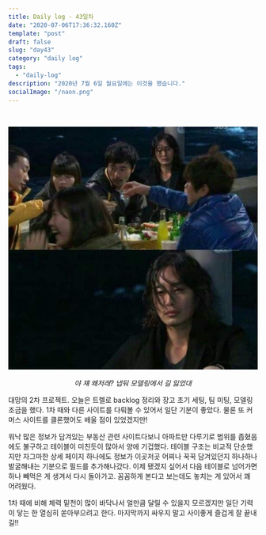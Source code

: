 ```yaml
---
title: Daily log - 43일차
date: "2020-07-06T17:36:32.160Z"
template: "post"
draft: false
slug: "day43"
category: "daily log"
tags:
  - "daily-log"
description: "2020년 7월 6일 월요일에는 이것을 했습니다."
socialImage: "/naon.png"
---
```


<br>

![day43](/media/200706-day43.JPG)
*<center>야 쟤 왜저래? 냅둬 모델링에서 길 잃었대</center>*

대망의 2차 프로젝트. 오늘은 트렐로 backlog 정리와 장고 초기 세팅, 팀 미팅, 모델링 조금을 했다. 1차 때와 다른 사이트를 다뤄볼 수 있어서 일단 기분이 좋았다. 물론 또 커머스 사이트를 클론했어도 배울 점이 있었겠지만!

워낙 많은 정보가 담겨있는 부동산 관련 사이트다보니 아파트만 다루기로 범위를 좁혔음에도 불구하고 테이블이 미친듯이 많아서 양에 기겁했다. 테이블 구조는 비교적 단순했지만 자그마한 상세 페이지 하나에도 정보가 이곳저곳 어찌나 꾹꾹 담겨있던지 하나하나 발굴해내는 기분으로 필드를 추가해나갔다. 이제 됐겠지 싶어서 다음 테이블로 넘어가면 하나 빼먹은 게 생겨서 다시 돌아가고. 꼼꼼하게 본다고 보는데도 놓치는 게 있어서 꽤 어려웠다.

1차 때에 비해 체력 밑천이 많이 바닥나서 얼만큼 달릴 수 있을지 모르겠지만 일단 기력이 닿는 한 열심히 쏟아부으려고 한다. 마지막까지 싸우지 말고 사이좋게 즐겁게 잘 끝내길!!